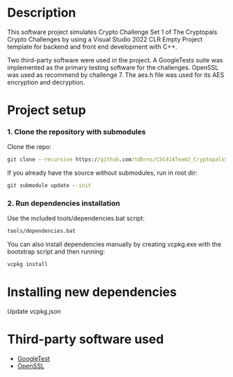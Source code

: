 # Description
This software project simulates Crypto Challenge Set 1 of The Cryptopals Crypto Challenges by using a Visual Studio 2022 CLR Empty Project template for backend and front end development with C++.

Two third-party software were used in the project. A GoogleTests suite was implemented as the primary testing software for the challenges.
OpenSSL was used as recommend by challenge 7. The aes.h file was used for its AES encryption and decryption.

# Project setup

### 1. Clone the repository with submodules
Clone the repo:
```cmd
git clone --recursive https://github.com/tdbrns/CSC414Team2_CryptopalsSoftwareSuite.git
```

If you already have the source without submodules, run in root dir:
```cmd
git submodule update --init
```

### 2. Run dependencies installation

Use the included tools/dependencies.bat script:
```cmd
tools/dependencies.bat
```

You can also install dependencies manually by creating vcpkg.exe with the bootstrap script and then running:
```cmd
vcpkg install
```

# Installing new dependencies
Update vcpkg.json

# Third-party software used
* [GoogleTest](https://www.usm.edu/registrar/commencement/apply-for-graduation.php)
* [OpenSSL](https://www.openssl.org/)
